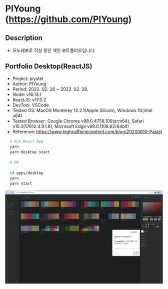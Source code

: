 # PIYoung (<https://github.com/PIYoung>)

## Description

- 모노레포로 작성 중인 개인 포트폴리오입니다.

## Portfolio Desktop(ReactJS)

- Project: piystel
- Author: PIYoung
- Period: 2022. 02. 26 ~ 2022. 02. 28.
- Node: v16.13.1
- ReactJS: v17.0.2
- DevTool: VSCode
- Tested OS: MacOS Monterey 12.2.1(Apple Silicon), Windows 10(intel x64)
- Tested Browser: Google Chrome v98.0.4758.109(arm64), Safari v15.3(17612.4.9.1.8), Microsoft Edge v98.0.1108.62(64bit)
- Reference: <https://www.highcaffeinecontent.com/blog/20200610-Pastel>

```bash
  # Run React App
  yarn
  yarn desktop start

  # OR

  cd apps/desktop
  yarn
  yarn start
```

![intro](intro.gif)
